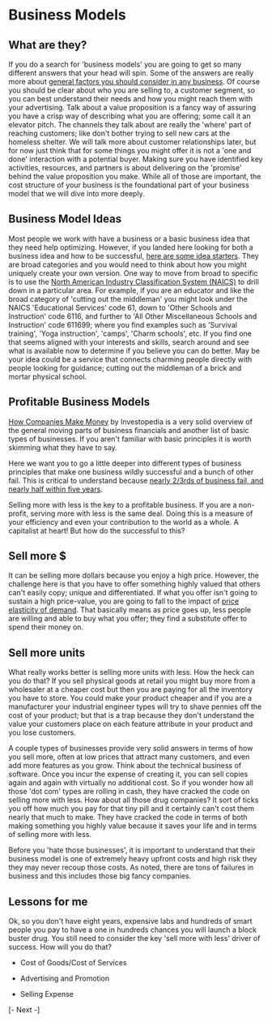
# Business Models

## What are they?

If you do a search for 'business models' you are going to get so many different answers that your head will spin.   Some of the answers are really more about [general factors you should consider in any business](https://www.sbdc.duq.edu/Blog-Item-What-is-Business-Model-Canvas).   Of course you should be clear about who you are selling to, a customer segment, so you can best understand their needs and how you might reach them with your advertising.   Talk about a value proposition is a fancy way of assuring you have a crisp way of describing what you are offering; some call it an elevator pitch.  The channels they talk about are really the 'where' part of reaching customers; like don't bother trying to sell new cars at the homeless shelter.  We will talk more about customer relationships later, but for now just think that for some things you might offer it is not a 'one and done' interaction with a potential buyer.   Making sure you have identified key activities, resources, and partners is about delivering on the 'promise' behind the value proposition you make.  While all of those are important, the cost structure of your business is the foundational part of your business model that we will dive into more deeply.

## Business Model Ideas

Most people we work with have a business or a basic business idea that they need help optimizing.  However, if you landed here looking for both a business idea and how to be successful, [here are some idea starters](https://simplicable.com/new/business-models).  They are broad categories and you would need to think about how you might uniquely create your own version.   One way to move from broad to specific is to use the [North American Industry Classification System (NAICS)](https://www.census.gov/naics/) to drill down in a particular area.  For example, if you are an educator and like the broad category of 'cutting out the middleman' you might look under the NAICS 'Educational Services' code 61,  down to 'Other Schools and Instruction' code 6116, and further to 'All Other Miscellaneous Schools and Instruction' code 611699; where you find examples such as 'Survival training', 'Yoga instruction', 'camps', 'Charm schools', etc.   If you find one that seems aligned with your interests and skills, search around and see what is available now to determine if you believe you can do better.   May be your idea could be a service that connects charming people directly with people looking for guidance; cutting out the middleman of a brick and mortar physical school.

## Profitable Business Models

[How Companies Make Money](https://www.investopedia.com/terms/b/businessmodel.asp) by Investopedia is a very solid overview of the general moving parts of business financials and another list of basic types of businesses.  If you aren't familiar with basic principles it is worth skimming what they have to say.  

Here we want you to go a little deeper into different types of business principles that make one business wildly successful and a bunch of other fail.  This is critical to understand because [nearly 2/3rds of business fail, and nearly half within five years](https://www.lendingtree.com/business/small/failure-rate/).

Selling more with less is the key to a profitable business.  If you are a non-profit, serving more with less is the same deal.   Doing this is a measure of your efficiency and even your contribution to the world as a whole.  A capitalist at heart!   But how do the successful to this?
## Sell more $

It can be selling more dollars because you enjoy a high price.  However, the challenge here is that you have to offer something highly valued that others can't easily copy; unique and differentiated.   If what you offer isn't going to sustain a high price-value, you are going to fall to the impact of [price elasticity of demand](https://en.wikipedia.org/wiki/Price_elasticity_of_demand).  That basically means as price goes up, less people are willing and able to buy what you offer; they find a substitute offer to spend their money on. 

## Sell more units

What really works better is selling more units with less.  How the heck can you do that?  If you sell physical goods at retail you might buy more from a wholesaler at a cheaper cost but then you are paying for all the inventory you have to store.  You could make your product cheaper and if you are a manufacturer your industrial engineer types will try to shave pennies off the cost of your product; but that is a trap because they don't understand the value your customers place on each feature attribute in your product and you lose customers.  

A couple types of businesses provide very solid answers in terms of how you sell more, often at low prices that attract many customers, and even add more features as you grow.  Think about the technical business of software.  Once you incur the expense of creating it, you can sell copies again and again with virtually no additional cost.  So if you wonder how all those 'dot com' types are rolling in cash, they have cracked the code on selling more with less.   How about all those drug companies?  It sort of ticks you off how much you pay for that tiny pill and it certainly can't cost them nearly that much to make.  They have cracked the code in terms of both making something you highly value because it saves your life and in terms of selling more with less.

Before you 'hate those businesses', it is important to understand that their business model is one of extremely heavy upfront costs and high risk they they may never recoup those costs.  As noted, there are tons of failures in business and this includes those big fancy companies.  

## Lessons for me

Ok, so you don't have eight years, expensive labs and hundreds of smart people you pay to have a one in hundreds chances you will launch a block buster drug.  You still need to consider the key 'sell more with less' driver of success.  How will you do that?

- Cost of Goods/Cost of Services

- Advertising and Promotion

- Selling Expense



[- Next -]
